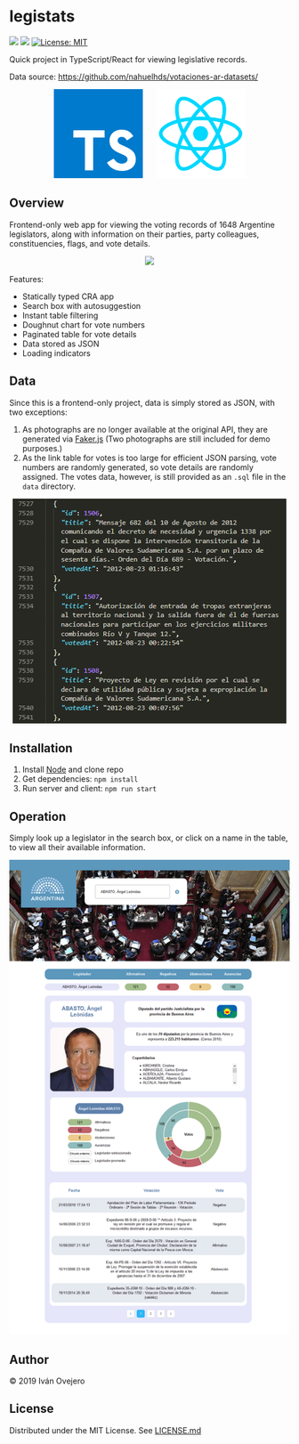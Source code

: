 # legistats

![](https://img.shields.io/badge/version-1.0.0-blue) ![](https://img.shields.io/github/last-commit/ivov/legistats) [![License: MIT](https://img.shields.io/badge/License-MIT-yellow.svg)](https://opensource.org/licenses/MIT)

Quick project in TypeScript/React for viewing legislative records.

Data source: https://github.com/nahuelhds/votaciones-ar-datasets/

<p align="center">
    <img src="demo/ts.png" width="160">
    &nbsp;&nbsp;&nbsp;&nbsp;
    <img src="demo/react.png" width="160">
</p>

## Overview

Frontend-only web app for viewing the voting records of 1648 Argentine legislators, along with information on their parties, party colleagues, constituencies, flags, and vote details.

<p align="center">
    <img src="demo/overview.gif">
<p>

Features:

- Statically typed CRA app
- Search box with autosuggestion
- Instant table filtering
- Doughnut chart for vote numbers
- Paginated table for vote details
- Data stored as JSON
- Loading indicators

## Data

Since this is a frontend-only project, data is simply stored as JSON, with two exceptions:

1. As photographs are no longer available at the original API, they are generated via [Faker.js](https://github.com/marak/Faker.js/) (Two photographs are still included for demo purposes.)
2. As the link table for votes is too large for efficient JSON parsing, vote numbers are randomly generated, so vote details are randomly assigned. The votes data, however, is still provided as an `.sql` file in the `data` directory.

<p align="center">
    <img src="demo/json.png">
<p>

## Installation

1. Install [Node](https://nodejs.org/en/download/) and clone repo
2. Get dependencies: `npm install`
3. Run server and client: `npm run start`

## Operation

Simply look up a legislator in the search box, or click on a name in the table, to view all their available information.

<p align="center">
    <img src="demo/operation.png">
<p>

## Author

© 2019 Iván Ovejero

## License

Distributed under the MIT License. See [LICENSE.md](LICENSE.md)
